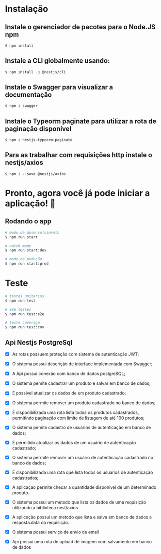 

# Instalação

 ## Instale o gerenciador de pacotes para o Node.JS npm
```bash
$ npm install
```

## Instale a CLI globalmente usando:
```bash
$ npm install -g @nestjs/cli
```
## Instale o Swagger para visualizar a documentação
```bash
$ npm i swagger
```
## Instale o Typeorm paginate para utilizar a rota de paginação disponível
```bash
$ npm i nestjs-typeorm-paginate
```

## Para as trabalhar com requisições http instale o nestjs/axios
```
$ npm i --save @nestjs/axios
```

<h1>Pronto, agora você já pode iniciar a aplicação! 🚀</h1>

## Rodando o app


```bash
# modo de desenvolvimento
$ npm run start

# watch mode
$ npm run start:dev

# mode de podução
$ npm run start:prod
```
# Teste

```bash
# testes unitarios
$ npm run test

# e2e testes
$ npm run test:e2e

# teste coverage
$ npm run test:cov
```


<div>
  
  <h2> Api Nestjs PostgreSql </h2>
  
</div>

<div>
  
  - [x] As rotas possuem proteção com sistema de autenticação JWT;<br>
  - [x] O sistema possui descrição de interface implementada com Swagger;<br>
  - [x] A Api possui conexão com banco de dados postgreSQL;<br>
  - [x] O sistema pemite cadastrar um produto e salvar em banco de dados;<br>
  - [X] É possivel atualizar os dados de um produto cadastrado;<br>
  - [x] O sistema permite remover um produto cadastrado no banco de dados;<br>
  - [x] É disponibilizada uma rota lista todos os produtos cadastrados, permitindo paginação com limite de listagem de até 100 produtos; <br>
  - [x] O sistema pemite cadastro de usuários de autenticação em banco de dados;<br>
  - [X] É permitido atualizar os dados de um usuário de autenticação cadastrado;<br>
  - [x] O sistema permite remover um usuário de autenticação cadastrado no banco de dados;<br>
  - [x] É disponibilizada uma rota que lista todos os usuarios de autenticação cadastrados;<br>
  - [x] A aplicaçao permite checar a quantidade disponivel de um determinado produto.<br>
  - [x] O sistema possui um metodo que lista os dados de uma requisição utilizando a biblioteca nest/axios
  - [x] A aplicação possui um metodo que lista e salva em banco de dados a resposta.data da requisição.
  - [x] O sistema possui serviço de envio de email
  - [x] Api possui uma rota de upload de imagem com salvamento em banco de dados
 

</div>
